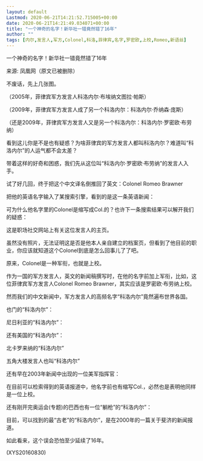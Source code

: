 ```yaml
---
layout: default
Lastmod: 2020-06-21T14:21:52.715005+00:00
date: 2020-06-21T14:21:49.034071+00:00
title: "一个神奇的名字！新华社一错竟然错了16年"
author: ""
tags: [内尔,发言人,军方,Colonel,科洛,菲律宾,名字,罗密欧,上校,Romeo,新语丝]
---
```


一个神奇的名字！新华社一错竟然错了16年

来源: 凤凰网（原文已被删除）

不废话，先上几张图。

（2005年，菲律宾军方发言人科洛内尔·布埃纳文图拉·帕斯）

（2009年，菲律宾军方发言人成了另一个科洛内尔：科洛内尔·乔纳森·庞斯）

（还是2009年，菲律宾军方发言人又是另一个科洛内尔：科洛内尔·罗密欧·布劳纳）

看到这儿你是不是也有疑惑？为啥菲律宾的军方发言人都叫科洛内尔？难道叫“科洛内尔”的人运气都不会太差？

带着这样的好奇和困惑，我们先从这位叫“科洛内尔·罗密欧·布劳纳”的发言人入手。

试了好几回，终于把这个中文译名倒推回了英文：Colonel Romeo Brawner

把他的英语名字输入了某搜索引擎，看到的是这一条英语新闻：

可为什么他名字里的Colonel是缩写成Col.的？也许下一条搜索结果可以解开我们的疑惑：

这是职场社交网站上有关这位发言人的主页。

虽然没有照片，无法证明这是否是他本人亲自建立的档案页，但看到了他目前的职业，你应该就知道这个Colonel到底是怎么回事儿了了吧。

原来，Colonel是一种军衔，也就是上校。

作为一国的军方发言人，英文的新闻稿撰写时，在他的名字前加上军衔，比如，这位菲律宾军方发言人Colonel Romeo Brawner，其实应该是罗密欧·布劳纳上校。

然而我们的中文新闻中，军方发言人的高频名字“科洛内尔”竟然遍布世界各国。

也门的“科洛内尔”：

尼日利亚的“科洛内尔”：

还有美国的“科洛内尔”：

北卡罗来纳的“科洛内尔”

五角大楼发言人也叫“科洛内尔”

还有早在2003年新闻中出现的一位美军指挥官：

在目前可以检索得到的英语报道中，他名字前也有缩写Col.，必然也是表明他同样是一位上校。

还有刚开完奥运会(专题)的巴西也有一位“躺枪”的“科洛内尔”：

目前，可以找到的最“古老”的“科洛内尔”，是在2000年的一篇关于斐济的新闻报道。

如此看来，这个误会恐怕至少延续了16年。

(XYS20160830)

